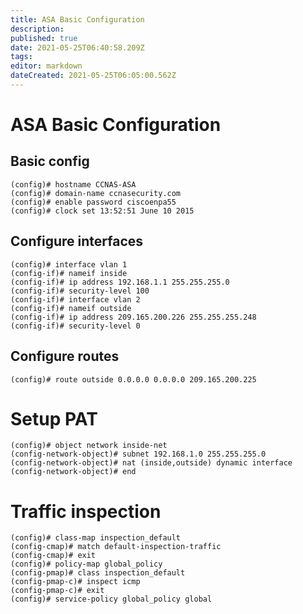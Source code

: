 ```yaml
---
title: ASA Basic Configuration
description: 
published: true
date: 2021-05-25T06:40:58.209Z
tags: 
editor: markdown
dateCreated: 2021-05-25T06:05:00.562Z
---
```


# ASA Basic Configuration
## Basic config

```
(config)# hostname CCNAS-ASA
(config)# domain-name ccnasecurity.com
(config)# enable password ciscoenpa55
(config)# clock set 13:52:51 June 10 2015
```

## Configure interfaces

```
(config)# interface vlan 1
(config-if)# nameif inside
(config-if)# ip address 192.168.1.1 255.255.255.0
(config-if)# security-level 100
(config-if)# interface vlan 2
(config-if)# nameif outside
(config-if)# ip address 209.165.200.226 255.255.255.248
(config-if)# security-level 0
```

## Configure routes

```
(config)# route outside 0.0.0.0 0.0.0.0 209.165.200.225
```

# Setup PAT

```
(config)# object network inside-net
(config-network-object)# subnet 192.168.1.0 255.255.255.0
(config-network-object)# nat (inside,outside) dynamic interface
(config-network-object)# end
```

# Traffic inspection

```
(config)# class-map inspection_default
(config-cmap)# match default-inspection-traffic
(config-cmap)# exit
(config)# policy-map global_policy
(config-pmap)# class inspection_default
(config-pmap-c)# inspect icmp
(config-pmap-c)# exit
(config)# service-policy global_policy global
```